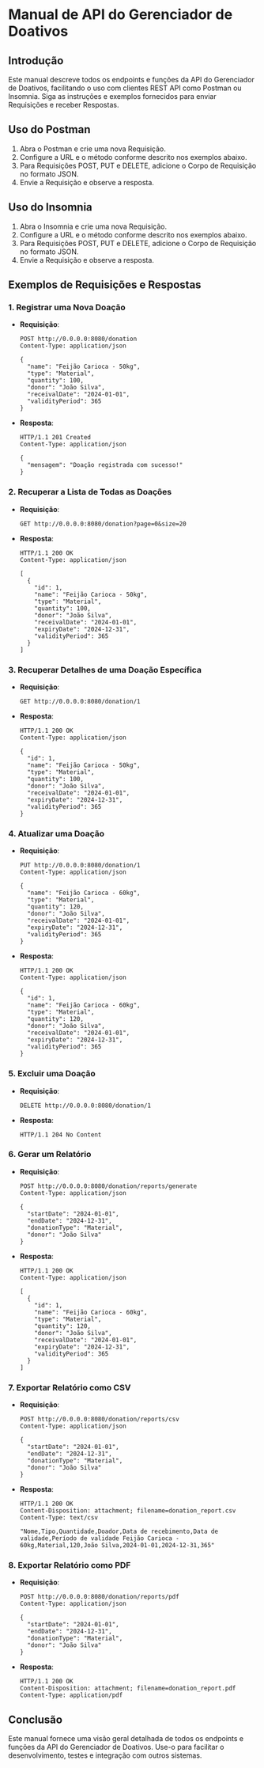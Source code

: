 # Manual de API do Gerenciador de Doativos

## Introdução
Este manual descreve todos os endpoints e funções da API do Gerenciador de Doativos, facilitando o uso com clientes REST API como Postman ou Insomnia. Siga as instruções e exemplos fornecidos para enviar Requisições e receber Respostas.

## Uso do Postman
1. Abra o Postman e crie uma nova Requisição.
2. Configure a URL e o método conforme descrito nos exemplos abaixo.
3. Para Requisições POST, PUT e DELETE, adicione o Corpo de Requisição no formato JSON.
4. Envie a Requisição e observe a resposta.

## Uso do Insomnia
1. Abra o Insomnia e crie uma nova Requisição.
2. Configure a URL e o método conforme descrito nos exemplos abaixo.
3. Para Requisições POST, PUT e DELETE, adicione o Corpo de Requisição no formato JSON.
4. Envie a Requisição e observe a resposta.

## Exemplos de Requisições e Respostas

### 1. Registrar uma Nova Doação
- **Requisição**:
  ```http
  POST http://0.0.0.0:8080/donation
  Content-Type: application/json

  {
    "name": "Feijão Carioca - 50kg",
    "type": "Material",
    "quantity": 100,
    "donor": "João Silva",
    "receivalDate": "2024-01-01",
    "validityPeriod": 365
  }
  ```
- **Resposta**:
  ```http
  HTTP/1.1 201 Created
  Content-Type: application/json

  {
    "mensagem": "Doação registrada com sucesso!"
  }
  ```

### 2. Recuperar a Lista de Todas as Doações
- **Requisição**:
  ```http
  GET http://0.0.0.0:8080/donation?page=0&size=20
  ```
- **Resposta**:
  ```http
  HTTP/1.1 200 OK
  Content-Type: application/json

  [
    {
      "id": 1,
      "name": "Feijão Carioca - 50kg",
      "type": "Material",
      "quantity": 100,
      "donor": "João Silva",
      "receivalDate": "2024-01-01",
      "expiryDate": "2024-12-31",
      "validityPeriod": 365
    }
  ]
  ```

### 3. Recuperar Detalhes de uma Doação Específica
- **Requisição**:
  ```http
  GET http://0.0.0.0:8080/donation/1
  ```
- **Resposta**:
  ```http
  HTTP/1.1 200 OK
  Content-Type: application/json

  {
    "id": 1,
    "name": "Feijão Carioca - 50kg",
    "type": "Material",
    "quantity": 100,
    "donor": "João Silva",
    "receivalDate": "2024-01-01",
    "expiryDate": "2024-12-31",
    "validityPeriod": 365
  }
  ```

### 4. Atualizar uma Doação
- **Requisição**:
  ```http
  PUT http://0.0.0.0:8080/donation/1
  Content-Type: application/json

  {
    "name": "Feijão Carioca - 60kg",
    "type": "Material",
    "quantity": 120,
    "donor": "João Silva",
    "receivalDate": "2024-01-01",
    "expiryDate": "2024-12-31",
    "validityPeriod": 365
  }
  ```
- **Resposta**:
  ```http
  HTTP/1.1 200 OK
  Content-Type: application/json

  {
    "id": 1,
    "name": "Feijão Carioca - 60kg",
    "type": "Material",
    "quantity": 120,
    "donor": "João Silva",
    "receivalDate": "2024-01-01",
    "expiryDate": "2024-12-31",
    "validityPeriod": 365
  }
  ```

### 5. Excluir uma Doação
- **Requisição**:
  ```http
  DELETE http://0.0.0.0:8080/donation/1
  ```
- **Resposta**:
  ```http
  HTTP/1.1 204 No Content
  ```

### 6. Gerar um Relatório
- **Requisição**:
  ```http
  POST http://0.0.0.0:8080/donation/reports/generate
  Content-Type: application/json

  {
    "startDate": "2024-01-01",
    "endDate": "2024-12-31",
    "donationType": "Material",
    "donor": "João Silva"
  }
  ```
- **Resposta**:
  ```http
  HTTP/1.1 200 OK
  Content-Type: application/json

  [
    {
      "id": 1,
      "name": "Feijão Carioca - 60kg",
      "type": "Material",
      "quantity": 120,
      "donor": "João Silva",
      "receivalDate": "2024-01-01",
      "expiryDate": "2024-12-31",
      "validityPeriod": 365
    }
  ]
  ```

### 7. Exportar Relatório como CSV
- **Requisição**:
  ```http
  POST http://0.0.0.0:8080/donation/reports/csv
  Content-Type: application/json

  {
    "startDate": "2024-01-01",
    "endDate": "2024-12-31",
    "donationType": "Material",
    "donor": "João Silva"
  }
  ```
- **Resposta**:
  ```http
  HTTP/1.1 200 OK
  Content-Disposition: attachment; filename=donation_report.csv
  Content-Type: text/csv

  "Nome,Tipo,Quantidade,Doador,Data de recebimento,Data de validade,Período de validade Feijão Carioca - 60kg,Material,120,João Silva,2024-01-01,2024-12-31,365"
  ```

### 8. Exportar Relatório como PDF
- **Requisição**:
  ```http
  POST http://0.0.0.0:8080/donation/reports/pdf
  Content-Type: application/json

  {
    "startDate": "2024-01-01",
    "endDate": "2024-12-31",
    "donationType": "Material",
    "donor": "João Silva"
  }
  ```
- **Resposta**:
  ```http
  HTTP/1.1 200 OK
  Content-Disposition: attachment; filename=donation_report.pdf
  Content-Type: application/pdf
  ```

## Conclusão
Este manual fornece uma visão geral detalhada de todos os endpoints e funções da API do Gerenciador de Doativos. Use-o para facilitar o desenvolvimento, testes e integração com outros sistemas.
